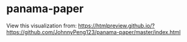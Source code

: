 # panama-paper
View this visualization from:
https://htmlpreview.github.io/?https://github.com/JohnnyPeng123/panama-paper/master/index.html

